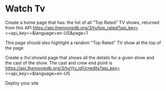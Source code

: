 # Watch Tv

Create a home page that has:
the list of all "Top Rated" TV shows, returned from this API https://api.themoviedb.org/3/tv/top_rated?api_key=<<api_key>>&language=en-US&page=1

This page should also highlight a random "Top Rated" TV show at the top of the page

Create a /tv/:showId page that shows all the details for a given show and the cast of the show. The cast and crew end point is https://api.themoviedb.org/3/tv/{tv_id}/credits?api_key=<<api_key>>&language=en-US

Deploy your site
